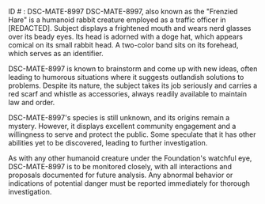 ID # : DSC-MATE-8997
DSC-MATE-8997, also known as the "Frenzied Hare" is a humanoid rabbit creature employed as a traffic officer in [REDACTED]. Subject displays a frightened mouth and wears nerd glasses over its beady eyes. Its head is adorned with a doge hat, which appears comical on its small rabbit head. A two-color band sits on its forehead, which serves as an identifier.

DSC-MATE-8997 is known to brainstorm and come up with new ideas, often leading to humorous situations where it suggests outlandish solutions to problems. Despite its nature, the subject takes its job seriously and carries a red scarf and whistle as accessories, always readily available to maintain law and order.

DSC-MATE-8997's species is still unknown, and its origins remain a mystery. However, it displays excellent community engagement and a willingness to serve and protect the public. Some speculate that it has other abilities yet to be discovered, leading to further investigation.

As with any other humanoid creature under the Foundation's watchful eye, DSC-MATE-8997 is to be monitored closely, with all interactions and proposals documented for future analysis. Any abnormal behavior or indications of potential danger must be reported immediately for thorough investigation.